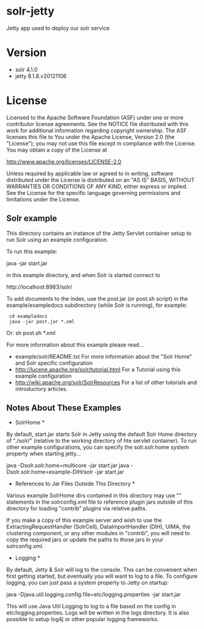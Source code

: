 solr-jetty
==========

Jetty app used to deploy our solr service

Version
=======

* solr 4.1.0
* jetty 8.1.8.v20121106

License
=======

Licensed to the Apache Software Foundation (ASF) under one or more
contributor license agreements.  See the NOTICE file distributed with
this work for additional information regarding copyright ownership.
The ASF licenses this file to You under the Apache License, Version 2.0
(the "License"); you may not use this file except in compliance with
the License.  You may obtain a copy of the License at

  http://www.apache.org/licenses/LICENSE-2.0

Unless required by applicable law or agreed to in writing, software
distributed under the License is distributed on an "AS IS" BASIS,
WITHOUT WARRANTIES OR CONDITIONS OF ANY KIND, either express or implied.
See the License for the specific language governing permissions and
limitations under the License.

Solr example
------------

This directory contains an instance of the Jetty Servlet container setup to 
run Solr using an example configuration.

To run this example:

  java -jar start.jar

in this example directory, and when Solr is started connect to 

  http://localhost:8983/solr/

To add documents to the index, use the post.jar (or post.sh script) in
the example/exampledocs subdirectory (while Solr is running), for example:

     cd exampledocs
     java -jar post.jar *.xml
Or:  sh post.sh *.xml

For more information about this example please read...

 * example/solr/README.txt
   For more information about the "Solr Home" and Solr specific configuration
 * http://lucene.apache.org/solr/tutorial.html
   For a Tutorial using this example configuration
 * http://wiki.apache.org/solr/SolrResources 
   For a list of other tutorials and introductory articles.

Notes About These Examples
--------------------------

* SolrHome *

By default, start.jar starts Solr in Jetty using the default Solr Home
directory of "./solr/" (relative to the working directory of hte servlet 
container).  To run other example configurations, you can specify the 
solr.solr.home system property when starting jetty...

  java -Dsolr.solr.home=multicore -jar start.jar
  java -Dsolr.solr.home=example-DIH/solr -jar start.jar

* References to Jar Files Outside This Directory *

Various example SolrHome dirs contained in this directory may use "<lib>"
statements in the solrconfig.xml file to reference plugin jars outside of 
this directory for loading "contrib" plugins via relative paths.  

If you make a copy of this example server and wish to use the 
ExtractingRequestHandler (SolrCell), DataImportHandler (DIH), UIMA, the 
clustering component, or any other modules in "contrib", you will need to 
copy the required jars or update the paths to those jars in your 
solrconfig.xml.

* Logging *

By default, Jetty & Solr will log to the console. This can be convenient when 
first getting started, but eventually you will want to log to a file. To 
configure logging, you can just pass a system property to Jetty on startup:

  java -Djava.util.logging.config.file=etc/logging.properties -jar start.jar
 
This will use Java Util Logging to log to a file based on the config in
etc/logging.properties. Logs will be written in the logs directory. It is
also possible to setup log4j or other popular logging frameworks.

